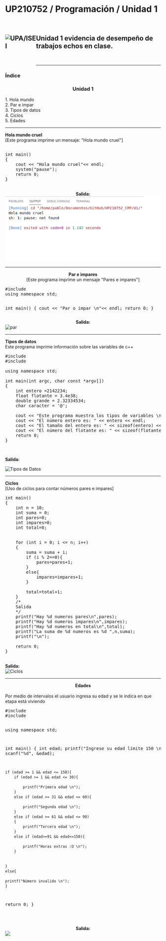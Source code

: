 # UP210752 / Programación / Unidad 1
<br>
<h2>
<img src="/home/pablo/Documentos/GitHub/UP210752_CPP/U1/img/upa.jpeg" align ="left" width="100" height="100" alt="UPA/ISEI" >
Unidad 1 evidencia de desempeño de trabajos echos en clase.
</h2>
<br>


---
<h3>Índice</h3>
<h3 align="middle">Unidad 1</h3>
1. Hola mundo <br>
2. Par e impar<br>
3. Tipos de datos <br>
4. Ciclos<br>
5. Edades<br>

---
<b>Hola mundo cruel</b>
<br>[Este programa imprime un mensaje: "Hola mundo cruel"]

<pre>

int main()
{
    cout << "Hola mundo cruel"<< endl;
    system("pause");
    return 0;
} 
</pre><br>
<center >
<b>Salida:</b>
</center>

<img src="img/holamundo.png" alt="holamundo"> 


---

<center>
<b>Par e impares</b><br>
[Este programa imprime un mensaje "Pares e impares"]
</center>
<pre>
#include <iostream>
using namespace std;

int main()
{
    cout << "Par o impar \n"<< endl;
    return 0;
}
</pre>

<center>
<b>Salida:</b>
</center>
<img src="/home/pablo/Documentos/GitHub/UP210752_CPP/U1/img/par.png" alt="par">
<p align="left">

---


<b>Tipos de datos</b>
<br>Este programa imprime información sobre las variables de c++ 
<pre>
#include <iostream>
#include <stdio.h>

using namespace std;

int main(int argc, char const *argv[])
{
    int entero =2142234;
    float flotante = 3.4e38;
    double grande = 2.32334534;
    char caracter = '@';

    cout << "Este programa muestra los tipos de variables \n";
    cout << "El número entero es: " << entero << endl;
    cout << "El tamaño del entero es: " << sizeof(entero) << "bytes"<< endl;
    cout << "El número del flotante es: " << sizeof(flotante) << "bytes" << endl;
    return 0;
}
</pre>

<br>

<b>Salida:</b>

<img src="/home/pablo/Documentos/GitHub/UP210752_CPP/U1/img/datos.png" alt="Tipos de Datos">

--- 

<b>Ciclos</b>
<br>
[Uso de ciclos para contar números pares e impares]
<pre>
int main()
{
    int n = 10;
    int suma = 0;
    int pares=0;
    int impares=0;
    int total=0;


    for (int i = 0; i <= n; i++)
    {      
        suma = suma + i;
        if (i % 2==0){
            pares=pares+1;
        }
        else{
            impares=impares+1;
        }

        total=total+1;
    }
    /*
    Salida
    */
    printf("Hay %d numeros pares\n",pares);
    printf("Hay %d numeros impares\n",impares);
    printf("Hay %d numeros en total\n",total);
    printf("La suma de %d numeros es %d ",n,suma);
    printf("\n");

    return 0;
}
</pre>
<br>
<b>Salida:</b>
<br>
<img src="/home/pablo/Documentos/GitHub/UP210752_CPP/U1/img/ciclos.png" ALT="Ciclos">

---
<center>
<b>Edades</b>
</center>
<br>
Por medio de intervalos el usuario ingresa su edad y se le indica en que etapa está viviendo
<br>
<pre>
#include <iostream>
#include <stdio.h>

using namespace std;

int main()
{
    int edad;
    printf("Ingrese su edad límite 150 \n");
    scanf("%d", &edad);
    
    if (edad >= 1 && edad <= 150){
        if (edad >= 1 && edad <= 30){

            printf("Primera edad \n");
        }
        else if (edad >= 31 && edad <= 60){

            printf("Segunda edad \n");
        }
        else if (edad >= 61 && edad <= 90)
        {
            printf("Tercera edad \n");
        }
        else if (edad>=91 && edad<=150){

            printf("Horas extras :O \n");
        }
    
        
    }
    else{

    printf("Número invalido \n");
    }

return 0;
}

</pre>

<br>
<center>
<b>Salida:</b>
</center>
<img src="/home/pablo/Documentos/GitHub/UP210752_CPP/U1/img/edad.png" alt)"Edades">
